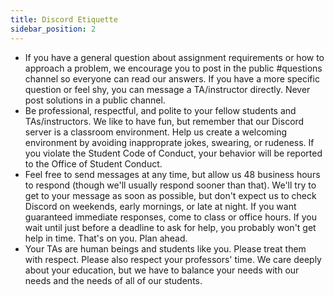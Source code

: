 ```yaml
---
title: Discord Etiquette
sidebar_position: 2
---
```


- If you have a general question about assignment requirements or how to approach a problem, we encourage you to post in the public #questions channel so everyone can read our answers. If you have a more specific question or feel shy, you can message a TA/instructor directly. Never post solutions in a public channel.
- Be professional, respectful, and polite to your fellow students and TAs/instructors. We like to have fun, but remember that our Discord server is a classroom environment. Help us create a welcoming environment by avoiding inapproprate jokes, swearing, or rudeness. If you violate the Student Code of Conduct, your behavior will be reported to the Office of Student Conduct.
- Feel free to send messages at any time, but allow us 48 business hours to respond (though we'll usually respond sooner than that). We'll try to get to your message as soon as possible, but don't expect us to check Discord on weekends, early mornings, or late at night. If you want guaranteed immediate responses, come to class or office hours. If you wait until just before a deadline to ask for help, you probably won't get help in time. That's on you. Plan ahead.
- Your TAs are human beings and students like you. Please treat them with respect. Please also respect your professors' time. We care deeply about your education, but we have to balance your needs with our needs and the needs of all of our students.